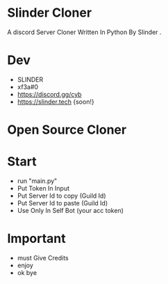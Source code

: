 # Slinder Cloner
A discord Server Cloner Written In Python By Slinder .

# Dev
- SLINDER 
- xf3a#0
- https://discord.gg/cyb
- https://slinder.tech {soon!}

# Open Source Cloner

# Start
- run "main.py"
- Put Token In Input 
- Put Server Id to copy (Guild Id)
- Put Server Id to paste (Guild Id)
- Use Only In Self Bot (your acc token)

# Important 
- must Give Credits 
- enjoy 
- ok bye 